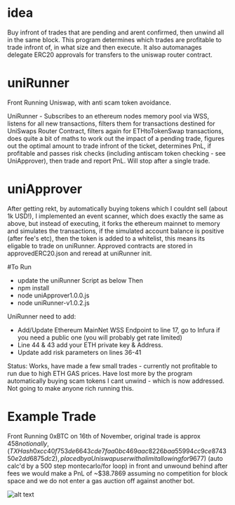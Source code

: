 
# idea
Buy infront of trades that are pending and arent confirmed, then unwind all in the same block. This program determines which trades are profitable to trade infront of, in what size and then execute. It also automanages delegate ERC20 approvals for transfers to the uniswap router contract.

# uniRunner
Front Running Uniswap, with anti scam token avoidance.

UniRunner - Subscribes to an ethereum nodes memory pool via WSS, listens for all new transactions, filters them for transactions destined for UniSwaps Router Contract, filters again for ETHtoTokenSwap transactions, does quite a bit of maths to work out the impact of a pending trade, figures out the optimal amount to trade infront of the ticket, determines PnL, if profitable and passes risk checks (including antiscam token checking - see UniApprover), then trade and report PnL. Will stop after a single trade.

# uniApprover
After getting rekt, by automatically buying tokens which I couldnt sell (about 1k USD!), I implemented an event scanner, which does exactly the same as above, but instead of executing, it forks the ethereum mainnet to memory and simulates the transactions, if the simulated account balance is positive (after fee's etc), then the token is added to a whitelist, this means its eligable to trade on uniRunner. Approved contracts are stored in approvedERC20.json and reread at uniRunner init.


#To Run 
- update the uniRunner Script as below
Then
- npm install
- node uniApprover1.0.0.js
- node uniRunner-v1.0.2.js

UniRunner need to add:
- Add/Update Ethereum MainNet WSS Endpoint to line 17, go to Infura if you need a public one (you will probably get rate limited)
- Line 44 & 43 add your ETH private key & Address.
- Update add risk parameters on lines 36-41

Status:
Works, have made a few small trades - currently not profitable to run due to high ETH GAS prices. Have lost more by the program automatically buying scam tokens I cant unwind - which is now addressed. Not going to make anyone rich running this.

# Example Trade
Front Running 0xBTC on 16th of November, original trade is approx $458 notionally, (TX Hash 0xcc40f753de6643cde7faa0bc469aac8226baa55994cc9ce874350e2dd6875dc2), placed by a Uniswap user with a limit allowing for 9% slippage + a 3.5% price impact on the at touch liquidity. This means if we trade 1.48x size ($677) (auto calc'd by a 500 step montecarlo/for loop) in front and unwound behind after fees we would make a PnL of ~$38.7869 assuming no competition for block space and we do not enter a gas auction off against another bot.

![alt text](https://imgur.com/UnVnJCo)

